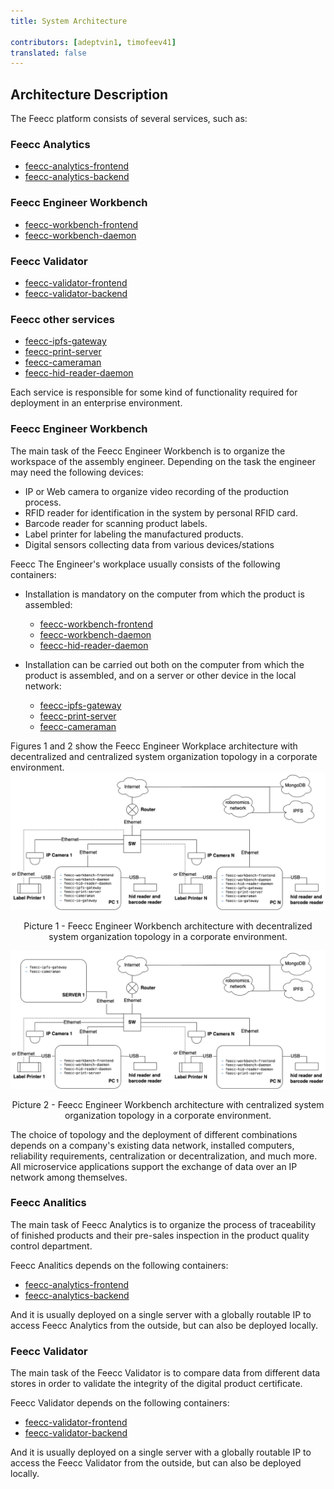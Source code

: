 ```yaml
---
title: System Architecture
 
contributors: [adeptvin1, timofeev41]
translated: false
---
```

## Architecture Description
The Feecc platform consists of several services, such as:
### Feecc Analytics

- [feecc-analytics-frontend](https://github.com/Multi-Agent-io/feecc-analytics-frontend)
- [feecc-analytics-backend](https://github.com/Multi-Agent-io/feecc-analytics-backend)

### Feecc Engineer Workbench

- [feecc-workbench-frontend](https://github.com/Multi-Agent-io/feecc-workbench-frontend)
- [feecc-workbench-daemon](https://github.com/Multi-Agent-io/feecc-workbench-daemon)

### Feecc Validator

- [feecc-validator-frontend](https://github.com/Multi-Agent-io/feecc-validator-frontend)
- [feecc-validator-backend](https://github.com/Multi-Agent-io/feecc-validator-backend)

### Feecc other services

- [feecc-ipfs-gateway](https://github.com/Multi-Agent-io/feecc-ipfs-gateway)
- [feecc-print-server](https://github.com/Multi-Agent-io/feecc-print-server)
- [feecc-cameraman](https://github.com/Multi-Agent-io/feecc-cameraman)
- [feecc-hid-reader-daemon](https://github.com/Multi-Agent-io/feecc-hid-reader-daemon)
  
Each service is responsible for some kind of functionality required for deployment in an enterprise environment.

### Feecc Engineer Workbench
The main task of the Feecc Engineer Workbench is to organize the workspace of the assembly engineer. Depending on the task the engineer may need the following devices:
- IP or Web camera to organize video recording of the production process.
- RFID reader for identification in the system by personal RFID card.
- Barcode reader for scanning product labels.
- Label printer for labeling the manufactured products. 
- Digital sensors collecting data from various devices/stations
  
Feecc The Engineer's workplace usually consists of the following containers:
- Installation is mandatory on the computer from which the product is assembled:

    - [feecc-workbench-frontend](https://github.com/Multi-Agent-io/feecc-workbench-frontend)
    - [feecc-workbench-daemon](https://github.com/Multi-Agent-io/feecc-workbench-daemon)
    - [feecc-hid-reader-daemon](https://github.com/Multi-Agent-io/feecc-hid-reader-daemon)

- Installation can be carried out both on the computer from which the product is assembled, and on a server or other device in the local network:

    - [feecc-ipfs-gateway](https://github.com/Multi-Agent-io/feecc-ipfs-gateway)
    - [feecc-print-server](https://github.com/Multi-Agent-io/feecc-print-server)
    - [feecc-cameraman](https://github.com/Multi-Agent-io/feecc-cameraman)

Figures 1 and 2 show the Feecc Engineer Workplace architecture with decentralized and centralized system organization topology in a corporate environment.
![architec1](../images/feecc-system-architecture/picture1.png)

<p align="center">
Picture 1 - Feecc Engineer Workbench architecture with decentralized system organization topology in a corporate environment.
</p>

![architec2](../images/feecc-system-architecture/picture2.png)

<p align="center">
Picture 2 - Feecc Engineer Workbench architecture with centralized system organization topology in a corporate environment.
</p>

The choice of topology and the deployment of different combinations depends on a company's existing data network, installed computers, reliability requirements, centralization or decentralization, and much more. All microservice applications support the exchange of data over an IP network among themselves.  

### Feecc Analitics
The main task of Feecc Analytics is to organize the process of traceability of finished products and their pre-sales inspection in the product quality control department.

Feecc Analitics depends on the following containers:

- [feecc-analytics-frontend](https://github.com/Multi-Agent-io/feecc-analytics-frontend)
- [feecc-analytics-backend](https://github.com/Multi-Agent-io/feecc-analytics-backend)

And it is usually deployed on a single server with a globally routable IP to access Feecc Analytics from the outside, but can also be deployed locally. 

### Feecc Validator
The main task of the Feecc Validator is to compare data from different data stores in order to validate the integrity of the digital product certificate. 

Feecc Validator depends on the following containers:

- [feecc-validator-frontend](https://github.com/Multi-Agent-io/feecc-validator-frontend)
- [feecc-validator-backend](https://github.com/Multi-Agent-io/feecc-validator-backend)
  
And it is usually deployed on a single server with a globally routable IP to access the Feecc Validator from the outside, but can also be deployed locally. 